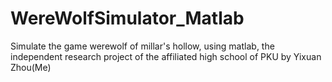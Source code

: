 # WereWolfSimulator_Matlab
Simulate the game werewolf of millar's hollow, using matlab, the independent research project of the affiliated high school of PKU by Yixuan Zhou(Me)
